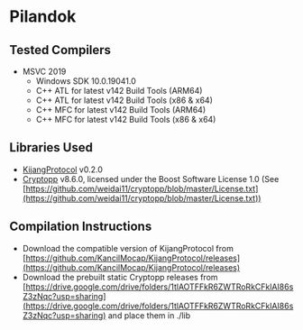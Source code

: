 # Pilandok

## Tested Compilers

- MSVC 2019
  - Windows SDK 10.0.19041.0
  - C++ ATL for latest v142 Build Tools (ARM64)
  - C++ ATL for latest v142 Build Tools (x86 & x64)
  - C++ MFC for latest v142 Build Tools (ARM64)
  - C++ MFC for latest v142 Build Tools (x86 & x64)

## Libraries Used

- [KijangProtocol](https://github.com/KancilMocap/KijangProtocol) v0.2.0
- [Cryptopp](https://github.com/weidai11/cryptopp) v8.6.0, licensed under the Boost Software License 1.0 (See [https://github.com/weidai11/cryptopp/blob/master/License.txt](https://github.com/weidai11/cryptopp/blob/master/License.txt))

## Compilation Instructions

- Download the compatible version of KijangProtocol from [https://github.com/KancilMocap/KijangProtocol/releases](https://github.com/KancilMocap/KijangProtocol/releases)
- Download the prebuilt static Cryptopp releases from [https://drive.google.com/drive/folders/1tlAOTFFkR6ZWTRoRkCFklAI86sZ3zNqc?usp=sharing](https://drive.google.com/drive/folders/1tlAOTFFkR6ZWTRoRkCFklAI86sZ3zNqc?usp=sharing) and place them in ./lib
